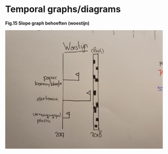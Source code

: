 # Temporal graphs/diagrams

**Fig.15 Slope graph behoeften \(woestijn\)**

![](../.gitbook/assets/whatsapp-image-2020-09-18-at-01.22.25-2-.jpeg)

